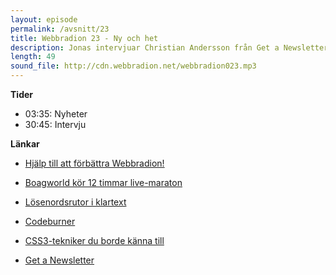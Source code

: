 ```yaml
---
layout: episode
permalink: /avsnitt/23
title: Webbradion 23 - Ny och het
description: Jonas intervjuar Christian Andersson från Get a Newsletter, och vi diskuterar mässor, lösenord och Codeburner.
length: 49
sound_file: http://cdn.webbradion.net/webbradion023.mp3
---
```


**Tider**

* 03:35: Nyheter
* 30:45: Intervju 

**Länkar**

* [Hjälp till att förbättra Webbradion!](http://spreadsheets.google.com/viewform?hl=sv&formkey=dDE2SHRUdnV6Sk1iV0E5b2tNNEs4dFE6MA)

* [Boagworld kör 12 timmar live-maraton](http://boagworld.com/news/200-live)
* [Lösenordsrutor i klartext](http://www.alistapart.com/articles/the-problem-with-passwords/)
* [Codeburner](http://tools.sitepoint.com/codeburner/firebug/)
* [CSS3-tekniker du borde känna till](http://sixrevisions.com/css/css3-techniques-you-should-know/)
* [Get a Newsletter](http://www.getanewsletter.com/)
